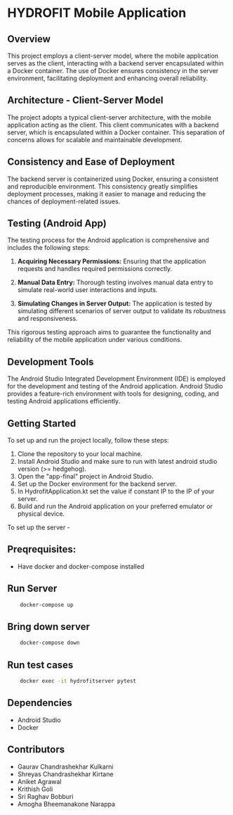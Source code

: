 # HYDROFIT Mobile Application

## Overview

This project employs a client-server model, where the mobile application serves as the client, interacting with a backend server encapsulated within a Docker container. The use of Docker ensures consistency in the server environment, facilitating deployment and enhancing overall reliability.

## Architecture - Client-Server Model

The project adopts a typical client-server architecture, with the mobile application acting as the client. This client communicates with a backend server, which is encapsulated within a Docker container. This separation of concerns allows for scalable and maintainable development.

## Consistency and Ease of Deployment

The backend server is containerized using Docker, ensuring a consistent and reproducible environment. This consistency greatly simplifies deployment processes, making it easier to manage and reducing the chances of deployment-related issues.

## Testing (Android App)

The testing process for the Android application is comprehensive and includes the following steps:

1. **Acquiring Necessary Permissions:** Ensuring that the application requests and handles required permissions correctly.

2. **Manual Data Entry:** Thorough testing involves manual data entry to simulate real-world user interactions and inputs.

3. **Simulating Changes in Server Output:** The application is tested by simulating different scenarios of server output to validate its robustness and responsiveness.

This rigorous testing approach aims to guarantee the functionality and reliability of the mobile application under various conditions.

## Development Tools

The Android Studio Integrated Development Environment (IDE) is employed for the development and testing of the Android application. Android Studio provides a feature-rich environment with tools for designing, coding, and testing Android applications efficiently.

## Getting Started

To set up and run the project locally, follow these steps:

1. Clone the repository to your local machine.
2. Install Android Studio and make sure to run with latest android studio version (>= hedgehog).
3. Open the "app-final" project in Android Studio.
4. Set up the Docker environment for the backend server.
5. In HydrofitApplication.kt set the value if constant IP to the IP of your server.
5. Build and run the Android application on your preferred emulator or physical device.

To set up the server - 
## Preqrequisites:
* Have docker and docker-compose installed

## Run Server
```bash
    docker-compose up
```

## Bring down server
```bash
    docker-compose down
```

## Run test cases
```bash
    docker exec -it hydrofitserver pytest
```

## Dependencies

- Android Studio
- Docker

## Contributors

- Gaurav Chandrashekhar Kulkarni 
- Shreyas Chandrashekhar Kirtane
- Aniket Agrawal
- Krithish Goli
- Sri Raghav Bobburi 
- Amogha Bheemanakone Narappa
